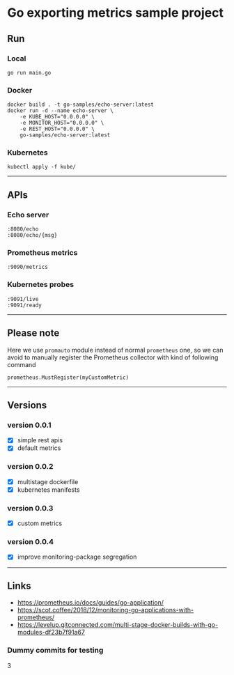 
# Go exporting metrics sample project

## Run

### Local
```
go run main.go
```

### Docker
```
docker build . -t go-samples/echo-server:latest
docker run -d --name echo-server \
	-e KUBE_HOST="0.0.0.0" \
	-e MONITOR_HOST="0.0.0.0" \
	-e REST_HOST="0.0.0.0" \
	go-samples/echo-server:latest
```

### Kubernetes
```
kubectl apply -f kube/
```

---

## APIs

### Echo server
```
:8080/echo
:8080/echo/{msg}
```

### Prometheus metrics
```
:9090/metrics
```

### Kubernetes probes
```
:9091/live
:9091/ready
```

---

## Please note

Here we use `promauto` module instead of normal `prometheus` one, so we can avoid to manually register the Prometheus collector with kind of following command

```
prometheus.MustRegister(myCustomMetric)
```

---

## Versions

### version 0.0.1
- [x] simple rest apis
- [x] default metrics

### version 0.0.2
- [x] multistage dockerfile
- [x] kubernetes manifests

### version 0.0.3
- [x] custom metrics

### version 0.0.4
- [x] improve monitoring-package segregation

---

## Links
* https://prometheus.io/docs/guides/go-application/
* https://scot.coffee/2018/12/monitoring-go-applications-with-prometheus/
* https://levelup.gitconnected.com/multi-stage-docker-builds-with-go-modules-df23b7f91a67


### Dummy commits for testing
3